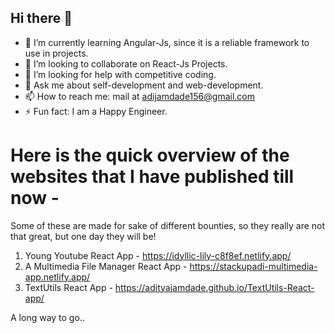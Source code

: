 ## Hi there 👋

- 🌱 I’m currently learning Angular-Js, since it is a reliable framework to use in projects.
- 👯 I’m looking to collaborate on React-Js Projects.
- 🤔 I’m looking for help with competitive coding.
- 💬 Ask me about self-development and web-development.
- 📫 How to reach me: mail at adijamdade156@gmail.com
- ⚡ Fun fact: I am a Happy Engineer.


# Here is the quick overview of the websites that I have published till now - 
Some of these are made for sake of different bounties, so they really are not that great, but one day they will be!

1. Young Youtube React App - https://idyllic-lily-c8f8ef.netlify.app/
2. A Multimedia File Manager React App - https://stackupadi-multimedia-app.netlify.app/
3. TextUtils React App - https://adityajamdade.github.io/TextUtils-React-app/

A long way to go..
